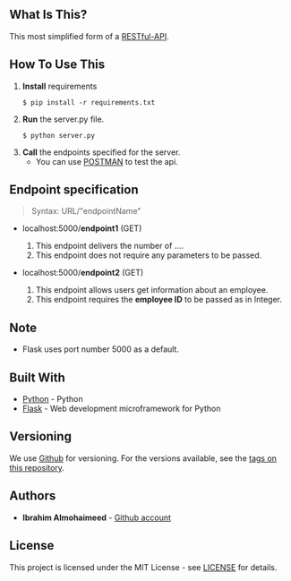 ## What Is This?
This most simplified form of a [RESTful-API](https://en.wikipedia.org/wiki/Representational_state_transfer).

## How To Use This
1. **Install** requirements
    ```console
    $ pip install -r requirements.txt
    ```
2. **Run** the server.py file.
    ```console
    $ python server.py
    ```
3. **Call** the endpoints specified for the server.
    * You can use [POSTMAN](https://www.getpostman.com/) to test the api. 

## Endpoint specification
  > Syntax: URL/"endpointName" 


- localhost:5000/**endpoint1** (GET)
  1. This endpoint delivers the number of ....   
  2. This endpoint does not require any parameters to be passed.


- localhost:5000/**endpoint2** (GET)
  1. This endpoint allows users get information about an employee.
  2. This endpoint requires the **employee ID** to be passed as in Integer.

## Note
  * Flask uses port number 5000 as a default.

## Built With
* [Python](https://www.python.org/) - Python
* [Flask](http://flask.pocoo.org/) - Web development microframework for Python

## Versioning

We use [Github](https://github.com/) for versioning. For the versions available, see the [tags on this repository](https://github.com/IbrahimNM/BudgetOrganizer/tags).

## Authors

* **Ibrahim Almohaimeed** - [Github account](https://github.com/IbrahimNM)

## License

This project is licensed under the MIT License - see [LICENSE](LICENSE) for details.

